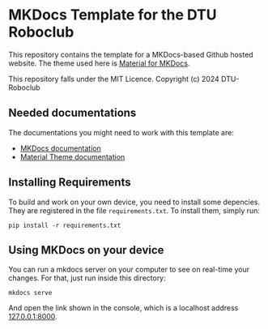 # MKDocs Template for the DTU Roboclub 

This repository contains the template for a MKDocs-based Github hosted website.
The theme used here is [Material for MKDocs](https://squidfunk.github.io/mkdocs-material/).

This repository falls under the MIT Licence. Copyright (c) 2024 DTU-Roboclub

## Needed documentations

The documentations you might need to work with this template are:

- [MKDocs documentation](https://www.mkdocs.org/)
- [Material Theme documentation](https://squidfunk.github.io/mkdocs-material/)

## Installing Requirements

To build and work on your own device, you need to install some depencies. They are registered in the file `requirements.txt`. To install them, simply run:

```shell
pip install -r requirements.txt
```

## Using MKDocs on your device

You can run a mkdocs server on your computer to see on real-time your changes. For that, just run inside this directory:

```shell
mkdocs serve
```

And open the link shown in the console, which is a localhost address [127.0.0.1:8000](127.0.0.1:8000).